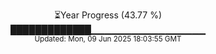 <p align="center">
⏳Year Progress (43.77 %)<br>
█████████████▁▁▁▁▁▁▁▁▁▁▁▁▁▁▁▁▁ <br>
<sub>Updated: Mon, 09 Jun 2025 18:03:55 GMT</sub>
</p>

